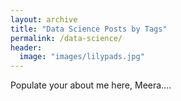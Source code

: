 ```yaml
---
layout: archive
title: "Data Science Posts by Tags"
permalink: /data-science/
header:
  image: "images/lilypads.jpg"
---
```


Populate your about me here, Meera....
